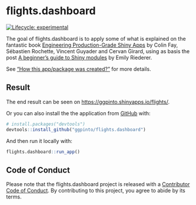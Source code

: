 
<!-- README.md is generated from README.Rmd. Please edit that file -->

# flights.dashboard

<!-- badges: start -->

[![Lifecycle:
experimental](https://img.shields.io/badge/lifecycle-experimental-orange.svg)](https://lifecycle.r-lib.org/articles/stages.html#experimental)
<!-- badges: end -->

The goal of flights.dashboard is to apply some of what is explained on
the fantastic book [Engineering Production-Grade Shiny
Apps](https://engineering-shiny.org/) by Colin Fay, Sébastien Rochette,
Vincent Guyader and Cervan Girard, using as basis the post [A beginner’s
guide to Shiny
modules](https://emilyriederer.netlify.app/post/shiny-modules/) by Emily
Riederer.

See [“How this app/package was
created?”](https://ggpinto.github.io/flights.dashboard/articles/flights-dashboard.html)
for more details.

## Result

The end result can be seen on <https://ggpinto.shinyapps.io/flights/>.

Or you can also install the the application from
[GitHub](https://github.com/) with:

``` r
# install.packages("devtools")
devtools::install_github("ggpinto/flights.dashboard")
```

And then run it locally with:

``` r
flights.dashboard::run_app()
```

## Code of Conduct

Please note that the flights.dashboard project is released with a
[Contributor Code of
Conduct](https://ggpinto.github.io/flights.dashboard/CODE_OF_CONDUCT.html).
By contributing to this project, you agree to abide by its terms.
